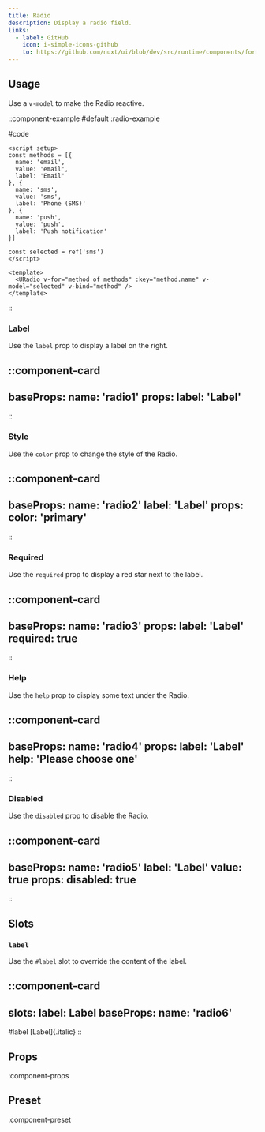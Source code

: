 ```yaml
---
title: Radio
description: Display a radio field.
links:
  - label: GitHub
    icon: i-simple-icons-github
    to: https://github.com/nuxt/ui/blob/dev/src/runtime/components/forms/Radio.vue
---
```


## Usage

Use a `v-model` to make the Radio reactive.

::component-example
#default
:radio-example

#code
```vue
<script setup>
const methods = [{
  name: 'email',
  value: 'email',
  label: 'Email'
}, {
  name: 'sms',
  value: 'sms',
  label: 'Phone (SMS)'
}, {
  name: 'push',
  value: 'push',
  label: 'Push notification'
}]

const selected = ref('sms')
</script>

<template>
  <URadio v-for="method of methods" :key="method.name" v-model="selected" v-bind="method" />
</template>
```
::

### Label

Use the `label` prop to display a label on the right.

::component-card
---
baseProps:
  name: 'radio1'
props:
  label: 'Label'
---
::

### Style

Use the `color` prop to change the style of the Radio.

::component-card
---
baseProps:
  name: 'radio2'
  label: 'Label'
props:
  color: 'primary'
---
::

### Required

Use the `required` prop to display a red star next to the label.

::component-card
---
baseProps:
  name: 'radio3'
props:
  label: 'Label'
  required: true
---
::

### Help

Use the `help` prop to display some text under the Radio.

::component-card
---
baseProps:
  name: 'radio4'
props:
  label: 'Label'
  help: 'Please choose one'
---
::

### Disabled

Use the `disabled` prop to disable the Radio.

::component-card
---
baseProps:
  name: 'radio5'
  label: 'Label'
  value: true
props:
  disabled: true
---
::

## Slots

### `label`

Use the `#label` slot to override the content of the label.

::component-card
---
slots:
  label: <span class="italic">Label</span>
baseProps:
  name: 'radio6'
---

#label
  [Label]{.italic}
::

## Props

:component-props

## Preset

:component-preset